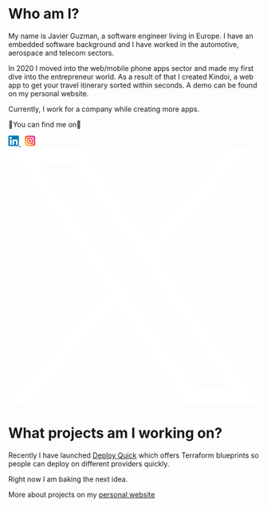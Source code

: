 # Who am I?

My name is Javier Guzman, a software engineer living in Europe. I have an embedded software background and I have worked in the automotive, aerospace and telecom sectors.

In 2020 I moved into the web/mobile phone apps sector and made my first dive into the entrepreneur world. As a result of that I created Kindoi, a web app to get your travel itinerary sorted within seconds. A demo can be found on my personal website.

Currently, I work for a company while creating more apps.

🖖You can find me on🖖

<a href="https://www.linkedin.com/in/javierguzmanjimenez">
    <img  src="https://raw.githubusercontent.com/javierguzman/javierguzman/main/assets/linkedin.png" alt="Javier Guzman LinkedIn" width="21px"/>
</a> &nbsp; <a href="https://www.instagram.com/javierguzmandev/">
    <img src="https://raw.githubusercontent.com/javierguzman/javierguzman/main/assets/instagram.png" alt="Javier Guzman Instagram" width="21px"/>
</a>
<a href="https://twitter.com/javierguzmandev" align="left">
    <svg width="1200" height="1227" viewBox="0 0 1200 1227" fill="none" xmlns="http://www.w3.org/2000/svg">
  <path d="M714.163 519.284L1160.89 0H1055.03L667.137 450.887L357.328 0H0L468.492 681.821L0 1226.37H105.866L515.491 750.218L842.672 1226.37H1200L714.137 519.284H714.163ZM569.165 687.828L521.697 619.934L144.011 79.6944H306.615L611.412 515.685L658.88 583.579L1055.08 1150.3H892.476L569.165 687.854V687.828Z" fill="white"/>
</svg>
</a>

# What projects am I working on?

Recently I have launched [Deploy Quick](https://deployquick.com) which offers Terraform blueprints so people can deploy on different providers quickly.

Right now I am baking the next idea.

More about projects on my [personal website](https://guzman.dev)

<!--
**javierguzman/javierguzman** is a ✨ _special_ ✨ repository because its `README.md` (this file) appears on your GitHub profile.

Here are some ideas to get you started:

- 🔭 I’m currently working on ...
- 🌱 I’m currently learning ...
- 👯 I’m looking to collaborate on ...
- 🤔 I’m looking for help with ...
- 💬 Ask me about ...
- 📫 How to reach me: ...
- 😄 Pronouns: ...
- ⚡ Fun fact: ...
-->

